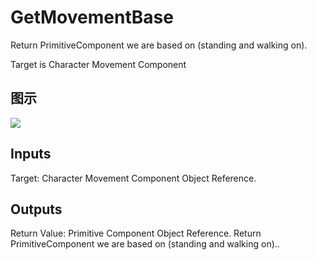 # GetMovementBase

Return PrimitiveComponent we are based on (standing and walking on).

Target is Character Movement Component

## 图示

![]($-20221218-20182511.png)

## Inputs

Target: Character Movement Component Object Reference.  

## Outputs

Return Value: Primitive Component Object Reference. Return PrimitiveComponent we are based on (standing and walking on)..

